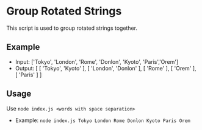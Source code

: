 # Group Rotated Strings

This script is used to group rotated strings together.

## Example

   - Input: ['Tokyo', 'London', 'Rome', 'Donlon', 'Kyoto', 'Paris','Orem']
   - Output: [
        [ 'Tokyo', 'Kyoto' ],
        [ 'London', 'Donlon' ],
        [ 'Rome' ],
        [ 'Orem' ],
        [ 'Paris' ]
    ]

## Usage

Use `node index.js <words with space separation>`

- Example: `node index.js Tokyo London Rome Donlon Kyoto Paris Orem`
